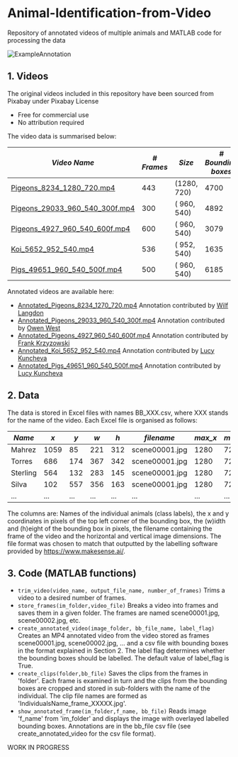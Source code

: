 # Animal-Identification-from-Video
Repository of annotated videos of multiple animals and MATLAB code for processing the data

![ExampleAnnotation](https://user-images.githubusercontent.com/18727206/138719482-354c4c32-b282-4d69-8a04-cd5851bae687.jpg)


## 1. Videos
The original videos included in this repository have been sourced from Pixabay under Pixabay License
* Free for commercial use
* No attribution required

The video data is summarised below:

*Video Name*    |     *# Frames*  |  *Size*   |   *# Bounding boxes*  |  *# Identities* 
----------------|----------------|-----------|---------------------|--------------
[Pigeons_8234_1280_720.mp4](https://lucykuncheva.co.uk/other_research/restricted_set_classification_images/Pigeons_8234_1280_720.mp4) |   443 | (1280, 720)|  4700|16
[Pigeons_29033_960_540_300f.mp4](https://lucykuncheva.co.uk/other_research/restricted_set_classification_images/Pigeons_29033_960_540_300f.mp4) |   300 | ( 960, 540)|  4892|28
[Pigeons_4927_960_540_600f.mp4](https://lucykuncheva.co.uk/other_research/restricted_set_classification_images/Pigeons_4927_960_540_600f.mp4) |   600 | ( 960, 540)|  3079|17
[Koi_5652_952_540.mp4](https://lucykuncheva.co.uk/other_research/restricted_set_classification_images/Koi_5652_952_540.mp4) |   536 | ( 952, 540)|  1635| 9
[Pigs_49651_960_540_500f.mp4](https://lucykuncheva.co.uk/other_research/restricted_set_classification_images/Pigs_49651_960_540_500f.mp4) |   500 | ( 960, 540)|  6185|26


Annotated videos are available here:
* [Annotated_Pigeons_8234_1270_720.mp4](https://lucykuncheva.co.uk/other_research/restricted_set_classification_images/Annotated_Pigeons_8234_1280_720.mp4)
    Annotation contributed by [Wilf Langdon](wll19pkk@bangor.ac.uk)   
* [Annotated_Pigeons_29033_960_540_300f.mp4](https://lucykuncheva.co.uk/other_research/restricted_set_classification_images/Annotated_Pigeons_29033_960_540_300f.mp4)
    Annotation contributed by [Owen West](wnw19njx@bangor.ac.uk)  
 * [Annotated_Pigeons_4927_960_540_600f.mp4](https://lucykuncheva.co.uk/other_research/restricted_set_classification_images/Annotated_Pigeons_4927_960_540_600f.mp4)
    Annotation contributed by [Frank Krzyzowski](eeub05@bangor.ac.uk) 
* [Annotated_Koi_5652_952_540.mp4](https://lucykuncheva.co.uk/other_research/restricted_set_classification_images/Annotated_Koi_5652_952_540.mp4)
    Annotation contributed by [Lucy Kuncheva](mas00a@bangor.ac.uk)
* [Annotated_Pigs_49651_960_540_500f.mp4](https://lucykuncheva.co.uk/other_research/restricted_set_classification_images/Annotated_Pigs_49651_960_540_500f.mp4)
    Annotation contributed by [Lucy Kuncheva](mas00a@bangor.ac.uk)



## 2. Data
The data is stored in Excel files with names BB_XXX.csv, where XXX stands for the name of the video. Each Excel file is organised as follows:

*Name*    |     *x*  |  *y*   |   *w*  |  *h*  |  *filename*   |   *max_x* |  *max_y*
--------|--------|------|------|-----|-------------|--------|-------
Mahrez	 |   1059|	  85|   221|	312|	scene00001.jpg	|1280|	720
Torres	 |   686 |	 174|   367|	342|	scene00001.jpg	|1280|	720
Sterling |	564	 |   132|   283|	145|	scene00001.jpg	|1280|	720
Silva    |	102	 |   557|   356|	163|	scene00001.jpg	|1280|	720
... | ... | ... | ... | ... | ... | ... | ... |

The columns are: Names of the individual animals (class labels), the x and y coordinates in pixels of the top left corner of the bounding box, the (w)idth and (h)eight of the bounding box in pixels, the filename containing the frame of the video and the horizontal and vertical image dimensions. The file format was chosen to match that outputted by the labelling software provided by https://www.makesense.ai/.

## 3. Code (MATLAB functions)
* `trim_video(video_name, output_file_name, number_of_frames)` Trims a video to a desired number of frames.
* `store_frames(im_folder,video_file)` Breaks a video into frames and saves them in a given folder. The frames are named scene00001.jpg, scene00002.jpg, etc.
* `create_annotated_video(image_folder, bb_file_name, label_flag)` Creates an MP4 annotated video from the video stored as frames scene00001.jpg, scene00002.jpg, ... and a csv file with bounding boxes in the format explained in Section 2. The label flag determines whether the bounding boxes should be labelled. The default value of label_flag is True.
* `create_clips(folder,bb_file)` Saves the clips from the frames in 'folder'. Each frame is examined in turn and the clips from the bounding boxes are cropped and stored in sub-folders with the name of the individual. The clip file names are formed as 'IndividualsName_frame_XXXXX.jpg'.
* `show_annotated_frame(im_folder,f_name, bb_file)` Reads image 'f_name' from 'im_folder' and displays the image with overlayed labelled bounding boxes. Annotations are in the bb_file csv file (see create_annotated_video for the csv file format). 

WORK IN PROGRESS

